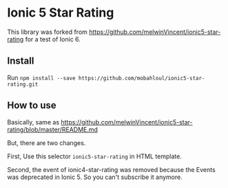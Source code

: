 # Ionic 5 Star Rating

This library was forked from https://github.com/melwinVincent/ionic5-star-rating for a test of Ionic 6.

## Install

Run `npm install --save https://github.com/mobahloul/ionic5-star-rating.git`

## How to use

Basically, same as https://github.com/melwinVincent/ionic5-star-rating/blob/master/README.md

But, there are two changes. 

First, Use this selector `ionic5-star-rating` in HTML template.

Second, the event of ionic4-star-rating was removed because the Events was deprecated in Ionic 5. So you can't subscribe it anymore.
